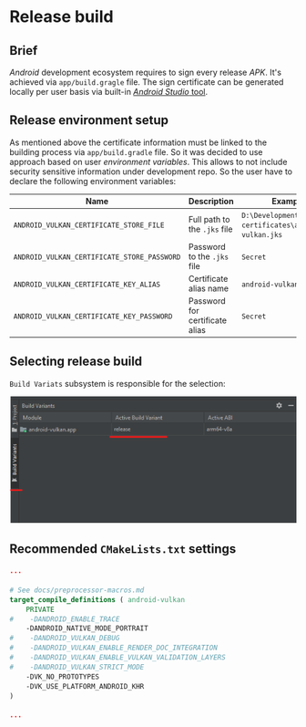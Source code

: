 # Release build

## Brief
_Android_ development ecosystem requires to sign every release _APK_. It's achieved via `app/build.gragle` file. The sign certificate can be generated locally per user basis via built-in [_Android Studio_ tool](https://developer.android.com/studio/publish/app-signing#generate-key).

## Release environment setup
As mentioned above the certificate information must be linked to the building process via `app/build.gradle` file. So it was decided to use approach based on user _environment variables_. This allows to not include security sensitive information under development repo. So the user have to declare the following environment variables:

Name | Description | Example
--- | --- | ---
`ANDROID_VULKAN_CERTIFICATE_STORE_FILE` | Full path to the `.jks` file | `D:\Development\android-certificates\android-vulkan.jks`
`ANDROID_VULKAN_CERTIFICATE_STORE_PASSWORD` | Password to the `.jks` file | `Secret`
`ANDROID_VULKAN_CERTIFICATE_KEY_ALIAS` | Certificate alias name | `android-vulkan`
`ANDROID_VULKAN_CERTIFICATE_KEY_PASSWORD` | Password for certificate alias | `Secret`

## Selecting release build
`Build Variats` subsystem is responsible for the selection:

<img src="./images/release-build-selector.png" width="629" />

## Recommended `CMakeLists.txt` settings

```cmake
...

# See docs/preprocessor-macros.md
target_compile_definitions ( android-vulkan
    PRIVATE
#    -DANDROID_ENABLE_TRACE
    -DANDROID_NATIVE_MODE_PORTRAIT
#    -DANDROID_VULKAN_DEBUG
#    -DANDROID_VULKAN_ENABLE_RENDER_DOC_INTEGRATION
#    -DANDROID_VULKAN_ENABLE_VULKAN_VALIDATION_LAYERS
#    -DANDROID_VULKAN_STRICT_MODE
    -DVK_NO_PROTOTYPES
    -DVK_USE_PLATFORM_ANDROID_KHR
)

...
```
